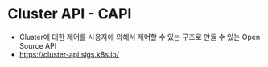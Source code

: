 # Cluster API - CAPI 

- Cluster에 대한 제어를 사용자에 의해서 제어할 수 있는 구조로 만들 수 있는 Open Source API  
- https://cluster-api.sigs.k8s.io/ 